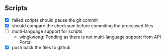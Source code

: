 ## Scripts

- [x] failed scripts should pause the git commit
- [x] should compare the checksum before commiting the processed files
- [ ] multi-language support for scripts
    - wingkwong: Pending as there is not multi-language support from API Portal
- [x] push back the files to github